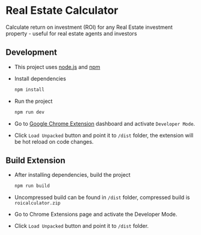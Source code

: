 # Real Estate Calculator

Calculate return on investment (ROI) for any Real Estate investment property - useful for real estate agents and investors

## Development

- This project uses [node.js](https://nodejs.org/en/) and [npm](https://www.npmjs.com/)
- Install dependencies

  ```sh
  npm install
  ```

- Run the project

  ```sh
  npm run dev
  ```

- Go to [Google Chrome Extension](chrome://extensions/) dashboard and activate  `Developer Mode`.
- Click `Load Unpacked` button and point it to `/dist` folder, the extension will be hot reload on code changes.

## Build Extension

- After installing dependencies, build the project

  ```sh
  npm run build
  ```

- Uncompressed build can be found in `/dist` folder, compressed build is `roicalculator.zip`
- Go to Chrome Extensions page and activate the Developer Mode.
- Click `Load Unpacked` button and point it to `/dist` folder.

